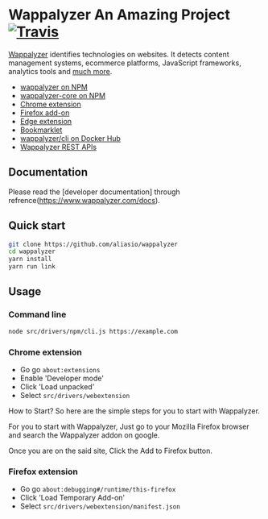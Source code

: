 # Wappalyzer An Amazing Project  [![Travis](https://travis-ci.org/aliasio/wappalyzer.svg?branch=master)](https://travis-ci.org/aliasio/wappalyzer/)

[Wappalyzer](https://www.wappalyzer.com) identifies technologies on websites.
It detects content management systems, ecommerce platforms, JavaScript frameworks, 
analytics tools and [much more](https://www.wappalyzer.com/technologies).

* [wappalyzer on NPM](https://www.npmjs.com/package/wappalyzer)
* [wappalyzer-core on NPM](https://www.npmjs.com/package/wappalyzer-core)
* [Chrome extension](https://chrome.google.com/webstore/detail/wappalyzer/gppongmhjkpfnbhagpmjfkannfbllamg)
* [Firefox add-on](https://addons.mozilla.org/en-US/firefox/addon/wappalyzer/)
* [Edge extension](https://microsoftedge.microsoft.com/addons/detail/mnbndgmknlpdjdnjfmfcdjoegcckoikn)
* [Bookmarklet](https://www.wappalyzer.com/download)
* [wappalyzer/cli on Docker Hub](https://hub.docker.com/r/wappalyzer/cli/)
* [Wappalyzer REST APIs](https://www.wappalyzer.com/api/)

## Documentation

Please read the [developer documentation] through refrence(https://www.wappalyzer.com/docs).

## Quick start

```sh
git clone https://github.com/aliasio/wappalyzer
cd wappalyzer
yarn install
yarn run link
```

## Usage

### Command line

```sh
node src/drivers/npm/cli.js https://example.com
```

### Chrome extension

* Go go `about:extensions`
* Enable 'Developer mode'
* Click 'Load unpacked'
* Select `src/drivers/webextension`

How to Start?
So here are the simple steps for you to start with Wappalyzer.

For you to start with Wappalyzer, Just go to your Mozilla Firefox browser and search the Wappalyzer addon on google.

Once you are on the said site, Click the Add to Firefox button.

### Firefox extension

* Go go `about:debugging#/runtime/this-firefox`
* Click 'Load Temporary Add-on'
* Select `src/drivers/webextension/manifest.json`
